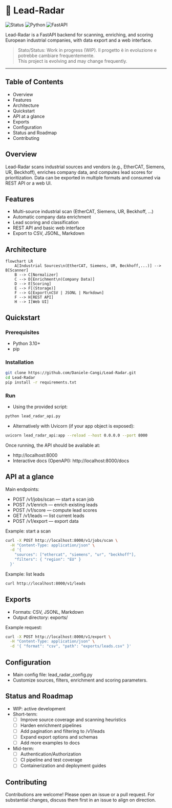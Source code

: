 # 📡 Lead-Radar

![Status](https://img.shields.io/badge/status-WIP-orange)
![Python](https://img.shields.io/badge/python-3.10%2B-blue)
![FastAPI](https://img.shields.io/badge/FastAPI-API-009688?logo=fastapi)

Lead-Radar is a FastAPI backend for scanning, enriching, and scoring European industrial companies, with data export and a web interface.

> Stato/Status: Work in progress (WIP). Il progetto è in evoluzione e potrebbe cambiare frequentemente.  
> This project is evolving and may change frequently.

---

## Table of Contents
- Overview
- Features
- Architecture
- Quickstart
- API at a glance
- Exports
- Configuration
- Status and Roadmap
- Contributing

## Overview
Lead-Radar scans industrial sources and vendors (e.g., EtherCAT, Siemens, UR, Beckhoff), enriches company data, and computes lead scores for prioritization. Data can be exported in multiple formats and consumed via REST API or a web UI.

## Features
- Multi-source industrial scan (EtherCAT, Siemens, UR, Beckhoff, …)
- Automatic company data enrichment
- Lead scoring and classification
- REST API and basic web interface
- Export to CSV, JSONL, Markdown

## Architecture
```mermaid
flowchart LR
    A[Industrial Sources\n(EtherCAT, Siemens, UR, Beckhoff,...)] --> B[Scanner]
    B --> C[Normalizer]
    C --> D[Enrichment\n(Company Data)]
    D --> E[Scoring]
    E --> F[(Storage)]
    F --> G[Export\nCSV | JSONL | Markdown]
    F --> H[REST API]
    H --> I[Web UI]
```

## Quickstart

### Prerequisites
- Python 3.10+
- pip

### Installation
```sh
git clone https://github.com/Daniele-Cangi/Lead-Radar.git
cd Lead-Radar
pip install -r requirements.txt
```

### Run
- Using the provided script:
```sh
python lead_radar_api.py
```

- Alternatively with Uvicorn (if your app object is exposed):
```sh
uvicorn lead_radar_api:app --reload --host 0.0.0.0 --port 8000
```

Once running, the API should be available at:
- http://localhost:8000
- Interactive docs (OpenAPI): http://localhost:8000/docs

## API at a glance

Main endpoints:
- POST /v1/jobs/scan — start a scan job
- POST /v1/enrich — enrich existing leads
- POST /v1/score — compute lead scores
- GET  /v1/leads — list current leads
- POST /v1/export — export data

Example: start a scan
```sh
curl -X POST http://localhost:8000/v1/jobs/scan \
  -H "Content-Type: application/json" \
  -d '{
    "sources": ["ethercat", "siemens", "ur", "beckhoff"],
    "filters": { "region": "EU" }
  }'
```

Example: list leads
```sh
curl http://localhost:8000/v1/leads
```

## Exports
- Formats: CSV, JSONL, Markdown
- Output directory: exports/

Example request:
```sh
curl -X POST http://localhost:8000/v1/export \
  -H "Content-Type: application/json" \
  -d '{ "format": "csv", "path": "exports/leads.csv" }'
```

## Configuration
- Main config file: lead_radar_config.py
- Customize sources, filters, enrichment and scoring parameters.

## Status and Roadmap
- WIP: active development
- Short-term:
  - [ ] Improve source coverage and scanning heuristics
  - [ ] Harden enrichment pipelines
  - [ ] Add pagination and filtering to /v1/leads
  - [ ] Expand export options and schemas
  - [ ] Add more examples to docs
- Mid-term:
  - [ ] Authentication/Authorization
  - [ ] CI pipeline and test coverage
  - [ ] Containerization and deployment guides

## Contributing
Contributions are welcome! Please open an issue or a pull request. For substantial changes, discuss them first in an issue to align on direction.